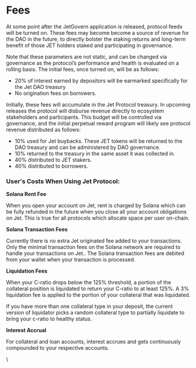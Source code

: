# Fees

At some point after the JetGovern application is released, protocol feeds will be turned on. These fees may become become a source of revenue for the DAO in the future, to directly bolster the staking returns and long-term benefit of those JET holders staked and participating in governance.

Note that these parameters are not static, and can be changed via governance as the protocol’s performance and health is evaluated on a rolling basis. The initial fees, once turned on, will be as follows:

* 20% of interest earned by depositors will be earmarked specifically for the Jet DAO treasury
* No origination fees on borrowers.

Initially, these fees will accumulate in the Jet Protocol treasury. In upcoming releases the protocol will disburse revenue directly to ecosystem stakeholders and participants. This budget will be controlled via governance, and the initial perpetual reward program will likely see protocol revenue distributed as follows:

* 10% used for Jet buybacks. These JET tokens will be returned to the DAO treasury and can be administered by DAO governance.
* 10% returned to the treasury in the same asset it was collected in.
* 40% distributed to JET stakers.
* 40% distributed to borrowers.

### User's Costs When Using Jet Protocol:

**Solana Rent Fee**

When you open your account on Jet, rent is charged by Solana which can be fully refunded in the future when you close all your account obligations on Jet. This is true for all protocols which allocate space per user on-chain.

**Solana Transaction Fees**

Currently there is no extra Jet originated fee added to your transactions. Only the minimal transaction fees on the Solana network are required to handle your transactions on Jet.. The Solana transaction fees are debited from your wallet when your transaction is processed.

**Liquidation Fees**

When your C-ratio drops below the 125% threshold, a portion of the collateral position is liquidated to return your C-ratio to at least 125%. A 3% liquidation fee is applied to the portion of your collateral that was liquidated.

If you have more than one collateral type in your deposit, the current version of liquidator picks a random collateral type to partially liquidate to bring your c-ratio to healthy status.

**Interest Accrual**

For collateral and loan accounts, interest accrues and gets continuously compounded to your respective accounts.

\
